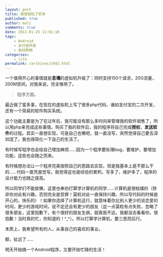 ```yaml
---
layout: post
title: 感觉轻松了好多
published: true
author: moli
comments: true
date: 2011-01-25 11:01:10
tags:
    - Android
    - 支付宝开发
    - 自动购物
categories:
    - life
permalink: /archives/2442.html
---
```

一个值得开心的事情就是**息壤**的虚拟机升级了：同时支持150个请求，20G流量，200M空间，对我来说，完全够用了。

> 程序方面。

最近做了蛮多事，在现在的虚拟机上写了很多php代码，诸如支付宝的二次开发，还有一个简易的软件购买系统。

这个功能主要是为了在过年后，我可能没有那么多时间来管理我的软件销售了，所以用php来完成这些事情。购买了我的软件后，我的程序将自己完成**授权**，**发送软件**的过程。其实一直想实现，可是自己也懒吧，就一直没写，突然觉得自己要去深圳混了。我也得简化一下自己的生活了。

有时候写程序也会给自己增加麻烦……因为一个程序要处理bug，要维护，要增加功能，这些也会随之而来。

有时候想办法让一个程序完美按照自己的思路去实现，但是我基本上是不那么干的……代码一直凭直觉写。我觉得这也是经验的累积。写多了，维护多了，程序的设计能力也随之提高。

所以同学们不能偷懒，这里也奉劝打算学计算机的同学……计算机是很枯燥的（除非你对此有兴趣，否则完全是受罪！莫粒对此一直保持兴趣，所以写代码的时候是开心的，快乐的）！如果你选择了计算机这行，就意味着你比别人更少的谈恋爱的时间，更少的游戏时间，说不定还会有更少的朋友（这一点莫粒有点失败，忽略了很多朋友，这里抱歉下，有个很好的朋友生病，就离我不远，我都没去看看你，很抱歉！当时真的忙，你知道的！^_^）。所以打算学计算机，要三思而后行。

本质上，我希望所有的人，从事自己的喜欢的事业。

额，扯远了……

明天开始搞一个Android程序，又要开始忙碌的生活！